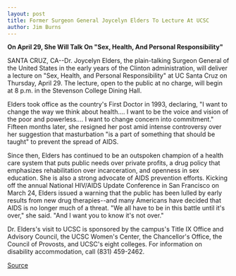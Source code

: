 ```yaml
---
layout: post
title: Former Surgeon General Joycelyn Elders To Lecture At UCSC
author: Jim Burns
---
```


**On April 29, She Will Talk On "Sex, Health, And Personal Responsibility"**

SANTA CRUZ, CA--Dr. Joycelyn Elders, the plain-talking Surgeon General of the United States in the early years of the Clinton administration, will deliver a lecture on "Sex, Health, and Personal Responsibility" at UC Santa Cruz on Thursday, April 29. The lecture, open to the public at no charge, will begin at 8 p.m. in the Stevenson College Dining Hall.

Elders took office as the country's First Doctor in 1993, declaring, "I want to change the way we think about health.... I want to be the voice and vision of the poor and powerless.... I want to change concern into commitment." Fifteen months later, she resigned her post amid intense controversy over her suggestion that masturbation "is a part of something that should be taught" to prevent the spread of AIDS.

Since then, Elders has continued to be an outspoken champion of a health care system that puts public needs over private profits, a drug policy that emphasizes rehabilitation over incarceration, and openness in sex education. She is also a strong advocate of AIDS prevention efforts. Kicking off the annual National HIV/AIDS Update Conference in San Francisco on March 24, Elders issued a warning that the public has been lulled by early results from new drug therapies--and many Americans have decided that AIDS is no longer much of a threat. "We all have to be in this battle until it's over," she said. "And I want you to know it's not over."

Dr. Elders's visit to UCSC is sponsored by the campus's Title IX Office and Advisory Council, the UCSC Women's Center, the Chancellor's Office, the Council of Provosts, and UCSC's eight colleges. For information on disability accommodation, call (831) 459-2462.

[Source](http://www1.ucsc.edu/news_events/press_releases/archive/98-99/04-99/elders.htm "Permalink to UC Santa Cruz: Joycelyn Elders to lecture")

